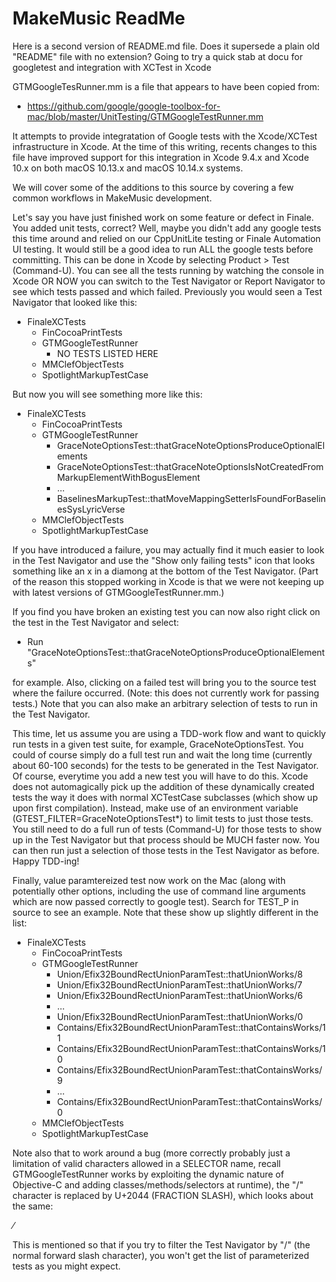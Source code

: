 # MakeMusic ReadMe

Here is a second version of README.md file.  Does it supersede a plain old "README" file with no extension?
Going to try a quick stab at docu for googletest and integration with XCTest in Xcode

GTMGoogleTesRunner.mm is a file that appears to have been copied from:

* https://github.com/google/google-toolbox-for-mac/blob/master/UnitTesting/GTMGoogleTestRunner.mm

It attempts to provide integratation of Google tests with the Xcode/XCTest infrastructure in Xcode.  At the time of this writing, recents changes to this file have improved support for this integration in Xcode 9.4.x and Xcode 10.x on both macOS 10.13.x and macOS 10.14.x systems.

We will cover some of the additions to this source by covering a few common workflows in MakeMusic development.

Let's say you have just finished work on some feature or defect in Finale.  You added unit tests, correct?  Well, maybe you didn't add any google tests this time around and relied on our CppUnitLite testing or Finale Automation UI testing.  It would still be a good idea to run ALL the google tests before committing.  This can be done in Xcode by selecting Product > Test (Command-U).  You can see all the tests running by watching the console in Xcode OR NOW you can switch to the Test Navigator or Report Navigator to see which tests passed and which failed.  Previously you would seen a Test Navigator that looked like this:

* FinaleXCTests
  * FinCocoaPrintTests
  * GTMGoogleTestRunner
    * NO TESTS LISTED HERE
  * MMClefObjectTests
  * SpotlightMarkupTestCase

But now you will see something more like this:

* FinaleXCTests
  * FinCocoaPrintTests
  * GTMGoogleTestRunner
    * GraceNoteOptionsTest::thatGraceNoteOptionsProduceOptionalElements
    * GraceNoteOptionsTest::thatGraceNoteOptionsIsNotCreatedFromMarkupElementWithBogusElement
    * ...
    * BaselinesMarkupTest::thatMoveMappingSetterIsFoundForBaselinesSysLyricVerse
  * MMClefObjectTests
  * SpotlightMarkupTestCase

If you have introduced a failure, you may actually find it much easier to look in the Test Navigator and use the "Show only failing tests" icon that looks something like an x in a diamong at the bottom of the Test Navigator.  (Part of the reason this stopped working in Xcode is that we were not keeping up with latest versions of GTMGoogleTestRunner.mm.)

If you find you have broken an existing test you can now also right click on the test in the Test Navigator and select:

* Run "GraceNoteOptionsTest::thatGraceNoteOptionsProduceOptionalElements"

for example.  Also, clicking on a failed test will bring you to the source test where the failure occurred.  (Note: this does not currently work for passing tests.)  Note that you can also make an arbitrary selection of tests to run in the Test Navigator.

This time, let us assume you are using a TDD-work flow and want to quickly run tests in a given test suite, for example, GraceNoteOptionsTest.  You could of course simply do a full test run and wait the long time (currently about 60-100 seconds) for the tests to be generated in the Test Navigator.  Of course, everytime you add a new test you will have to do this.  Xcode does not automagically pick up the addition of these dynamically created tests the way it does with normal XCTestCase subclasses (which show up upon first compilation).  Instead, make use of an environment variable (GTEST_FILTER=GraceNoteOptionsTest*) to limit tests to just those tests.  You still need to do a full run of tests (Command-U) for those tests to show up in the Test Navigator but that process should be MUCH faster now.  You can then run just a selection of those tests in the Test Navigator as before.  Happy TDD-ing!

Finally, value paramtereized test now work on the Mac (along with potentially other options, including the use of command line arguments which are now passed correctly to google test).  Search for TEST_P in source to see an example.  Note that these show up slightly different in the list:

* FinaleXCTests
  * FinCocoaPrintTests
  * GTMGoogleTestRunner
    * Union/Efix32BoundRectUnionParamTest::thatUnionWorks/8
    * Union/Efix32BoundRectUnionParamTest::thatUnionWorks/7
    * Union/Efix32BoundRectUnionParamTest::thatUnionWorks/6
    * ...
    * Union/Efix32BoundRectUnionParamTest::thatUnionWorks/0
    * Contains/Efix32BoundRectUnionParamTest::thatContainsWorks/11
    * Contains/Efix32BoundRectUnionParamTest::thatContainsWorks/10
    * Contains/Efix32BoundRectUnionParamTest::thatContainsWorks/9
    * ...
    * Contains/Efix32BoundRectUnionParamTest::thatContainsWorks/0
  * MMClefObjectTests
  * SpotlightMarkupTestCase

Note also that to work around a bug (more correctly probably just a limitation of valid characters allowed in a SELECTOR name, recall GTMGoogleTestRunner works by exploiting the dynamic nature of Objective-C and adding classes/methods/selectors at runtime), the "/" character is replaced by U+2044 (FRACTION SLASH), which looks about the same:

 ⁄

This is mentioned so that if you try to filter the Test Navigator by "/" (the normal forward slash character), you won't get the list of parameterized tests as you might expect.
